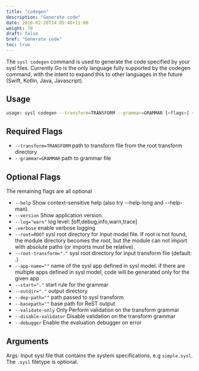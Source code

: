```yaml
---
title: "codegen"
description: "Generate code"
date: 2018-02-28T14:05:40+11:00
weight: 70
draft: false
bref: "Generate code"
toc: true
---
```


The `sysl codegen` command is used to generate the code specified by your sysl files. Currently Go is the only language fully supported by the codegen command, with the intent to expand this to other languages in the future (Swift, Kotlin, Java, Javascript).

## Usage

```bash
usage: sysl codegen --transform=TRANSFORM --grammar=GRAMMAR [<flags>] <MODULE>
```

## Required Flags

- `--transform=TRANSFORM` path to transform file from the root transform directory
- `--grammar=GRAMMAR` path to grammar file

## Optional Flags

The remaining flags are all optional

- `--help` Show context-sensitive help (also try --help-long and --help-man).
- `--version` Show application version.
- `--log="warn"` log level: [off,debug,info,warn,trace]
- `-verbose` enable verbose logging
- `--root=ROOT` sysl root directory for input model file. If root is not found, the module directory becomes the root, but the module can not import with absolute paths (or imports must be relative).
- `--root-transform="."` sysl root directory for input transform file (default: .)
- `--app-name=""` name of the sysl app defined in sysl model. if there are multiple apps defined in sysl model, code will be generated only for the given app
- `--start="."` start rule for the grammar
- `--outdir="."` output directory
- `--dep-path=""` path passed to sysl transform
- `--basepath=""` base path for ReST output
- `--validate-only` Only Perform validation on the transform grammar
- `--disable-validator` Disable validation on the transform grammar
- `--debugger` Enable the evaluation debugger on error

## Arguments

Args:
<MODULE> Input sysl file that contains the system specifications. e.g `simple.sysl`. The `.sysl` filetype is optional.
